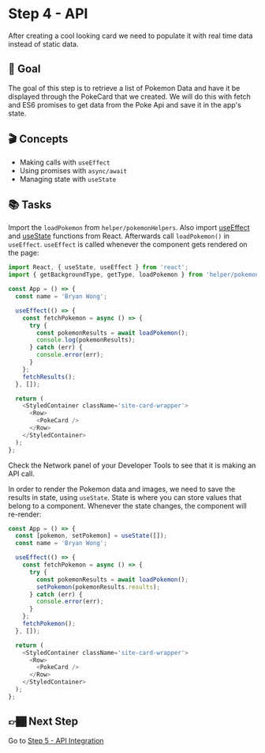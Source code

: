 # Step 4 - API

After creating a cool looking card we need to populate it with real time data instead of static data.

## 🥇 Goal

The goal of this step is to retrieve a list of Pokemon Data and have it be displayed through the PokeCard that we created. We will do this with fetch and ES6 promises to get data from the Poke Api and save it in the app's state.

## 🎬 Concepts

- Making calls with `useEffect`
- Using promises with `async/await`
- Managing state with `useState`

## 📚 Tasks

Import the `loadPokemon` from `helper/pokemonHelpers`. Also import [useEffect](https://reactjs.org/docs/hooks-effect.html) and [useState](https://reactjs.org/docs/hooks-state.html) functions from React. Afterwards call `loadPokemon()` in `useEffect`. `useEffect` is called whenever the component gets rendered on the page:

```javascript
import React, { useState, useEffect } from 'react';
import { getBackgroundType, getType, loadPokemon } from 'helper/pokemonHelpers';

const App = () => {
  const name = 'Bryan Wong';

  useEffect(() => {
    const fetchPokemon = async () => {
      try {
        const pokemonResults = await loadPokemon();
        console.log(pokemonResults);
      } catch (err) {
        console.error(err);
      }
    };
    fetchResults();
  }, []);

  return (
    <StyledContainer className='site-card-wrapper'>
      <Row>
        <PokeCard />
      </Row>
    </StyledContainer>
  );
};
```

Check the Network panel of your Developer Tools to see that it is making an API call.

In order to render the Pokemon data and images, we need to save the results in state, using `useState`. State is where you can store values that belong to a component. Whenever the state changes, the component will re-render:

```javascript
const App = () => {
  const [pokemon, setPokemon] = useState([]);
  const name = 'Bryan Wong';

  useEffect(() => {
    const fetchPokemon = async () => {
      try {
        const pokemonResults = await loadPokemon();
        setPokemon(pokemonResults.results);
      } catch (err) {
        console.error(err);
      }
    };
    fetchPokemon();
  }, []);

  return (
    <StyledContainer className='site-card-wrapper'>
      <Row>
        <PokeCard />
      </Row>
    </StyledContainer>
  );
};
```

## 👉🏾 Next Step

Go to [Step 5 - API Integration](https://github.com/wongband/react-pokedex-workshop/blob/master/steps/Step-5.md)
